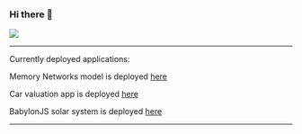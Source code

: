 ### Hi there 👋

![](https://komarev.com/ghpvc/?username=Kurdzik)

<hr>
Currently deployed applications:

Memory Networks model is deployed [here](http://srv12.mikr.us:30341/)

Car valuation app is deployed [here](http://srv12.mikr.us:40076/)

BabylonJS solar system is deployed [here](http://srv12.mikr.us:20341/)
<hr>

